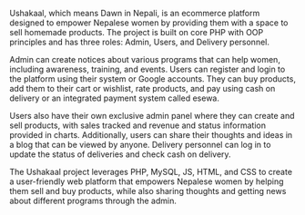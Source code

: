 Ushakaal, which means Dawn in Nepali, is an ecommerce platform designed to empower Nepalese women by providing them with a space to sell homemade products. The project is built on core PHP with OOP principles and has three roles: Admin, Users, and Delivery personnel.

Admin can create notices about various programs that can help women, including awareness, training, and events. Users can register and login to the platform using their system or Google accounts. They can buy products, add them to their cart or wishlist, rate products, and pay using cash on delivery or an integrated payment system called esewa.

Users also have their own exclusive admin panel where they can create and sell products, with sales tracked and revenue and status information provided in charts. Additionally, users can share their thoughts and ideas in a blog that can be viewed by anyone. Delivery personnel can log in to update the status of deliveries and check cash on delivery.

The Ushakaal project leverages PHP, MySQL, JS, HTML, and CSS to create a user-friendly web platform that empowers Nepalese women by helping them sell and buy products, while also sharing thoughts and getting news about different programs through the admin.
